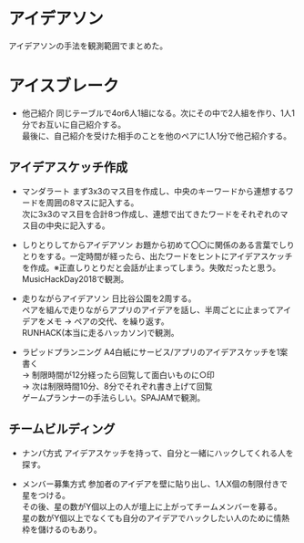 # アイデアソン
アイデアソンの手法を観測範囲でまとめた。


# アイスブレーク
* 他己紹介
同じテーブルで4or6人1組になる。次にその中で2人組を作り、1人1分でお互いに自己紹介する。  
最後に、自己紹介を受けた相手のことを他のペアに1人1分で他己紹介する。  


## アイデアスケッチ作成
* マンダラート
まず3x3のマス目を作成し、中央のキーワードから連想するワードを周囲の8マスに記入する。  
次に3x3のマス目を合計8つ作成し、連想で出てきたワードをそれぞれのマス目の中央に記入する。  

* しりとりしてからアイデアソン
お題から初めて〇〇に関係のある言葉でしりとりをする。一定時間が経ったら、出たワードをヒントにアイデアスケッチを作成。※正直しりとりだと会話が止まってしまう。失敗だったと思う。  
MusicHackDay2018で観測。  

* 走りながらアイデアソン
日比谷公園を2周する。  
ペアを組んで走りながらアプリのアイデアを話し、半周ごとに止まってアイデアをメモ → ペアの交代、を繰り返す。  
RUNHACK(本当に走るハッカソン)で観測。

* ラピッドプランニング
A4白紙にサービス/アプリのアイデアスケッチを1案書く  
→ 制限時間が12分経ったら回覧して面白いものに○印  
→ 次は制限時間10分、8分でそれぞれ書き上げて回覧  
ゲームプランナーの手法らしい。SPAJAMで観測。  


## チームビルディング
* ナンパ方式
アイデアスケッチを持って、自分と一緒にハックしてくれる人を探す。  

* メンバー募集方式
参加者のアイデアを壁に貼り出し、1人X個の制限付きで星をつける。  
その後、星の数がY個以上の人が壇上に上がってチームメンバーを募る。  
星の数がY個以上でなくても自分のアイデアでハックしたい人のために情熱枠を儲けるのもあり。  
